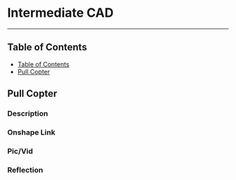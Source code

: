 # Intermediate CAD
---
## Table of Contents
* [Table of Contents](#Table-of-Contents)
* [Pull Copter](#Pull-Copter)

## Pull Copter

### Description

### Onshape Link

### Pic/Vid

### Reflection

